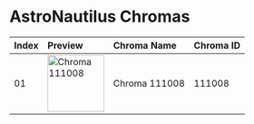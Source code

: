 # AstroNautilus Chromas

| Index | Preview | Chroma Name | Chroma ID |
|:---|:---|:---|:---|
| 01 | <img src='https://raw.communitydragon.org/latest/plugins/rcp-be-lol-game-data/global/default/v1/champion-chroma-images/111/111008.png' alt='Chroma 111008' width='100'> | Chroma 111008 | 111008 |
